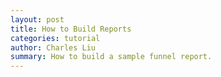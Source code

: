 ```yaml
---
layout: post
title: How to Build Reports
categories: tutorial
author: Charles Liu
summary: How to build a sample funnel report.
---
```

<div id="wistia_eb204fab1a" class="wistia_embed wistia-embed" data-video-width="640" data-video-height="400"></div>

<script charset="ISO-8859-1" src="http://fast.wistia.com/static/E-v1.js">
</script>
<script type="text/javascript">
loadKMTrackableVideo("eb204fab1a", "How to Build Reports");
</script>